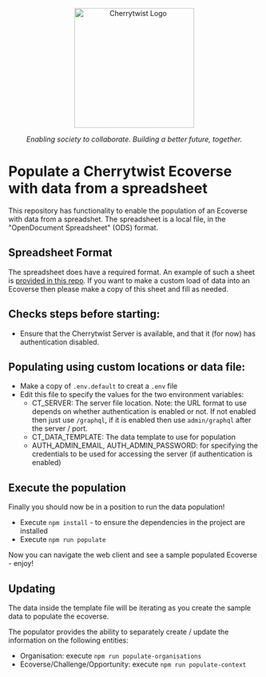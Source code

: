 <p align="center">
  <a href="http://cherrytwist.org/" target="blank"><img src="https://cherrytwist.org/wp-content/uploads/2020/10/cherrytwist-2.png" width="240" alt="Cherrytwist Logo" /></a>
</p>
<p align="center"><i>Enabling society to collaborate. Building a better future, together.</i></p>

# Populate a Cherrytwist Ecoverse with data from a spreadsheet
This repository has functionality to enable the population of an Ecoverse with data from a spreadshet. The spreadsheet is a local file, in the "OpenDocument Spreadsheet" (ODS) format.

## Spreadsheet Format

The spreadsheet does have a required format. An example of such a sheet is [provided in this repo](https://github.com/cherrytwist/populator/blob/develop/src/data/sample.ods). If you want to make a custom load of data into an Ecoverse then please make a copy of this sheet and fill as needed.

## Checks steps before starting:
* Ensure that the Cherrytwist Server is available, and that it (for now) has authentication disabled.

## Populating using custom locations or data file:
* Make a copy of `.env.default` to creat a `.env` file
* Edit this file to specify the values for the two environment variables:
    * CT_SERVER: The server file location. Note: the URL format to use depends on whether authentication is enabled or not. If not enabled then just use `/graphql`, if it is enabled then use `admin/graphql` after the server / port. 
    * CT_DATA_TEMPLATE: The data template to use for population
    * AUTH_ADMIN_EMAIL, AUTH_ADMIN_PASSWORD: for specifying the credentials to be used for accessing the server (if authentication is enabled)

## Execute the population
Finally you should now be in a position to run the data population!
* Execute `npm install` - to ensure the dependencies in the project are installed
* Execute `npm run populate`

Now you can navigate the web client and see a sample populated Ecoverse - enjoy!

## Updating
The data inside the template file will be iterating as you create the sample data to populate the ecoverse.

The populator provides the ability to separately create / update the information on the following entities:
* Organisation: execute `npm run populate-organisations`
* Ecoverse/Challenge/Opportunity: execute `npm run populate-context`

